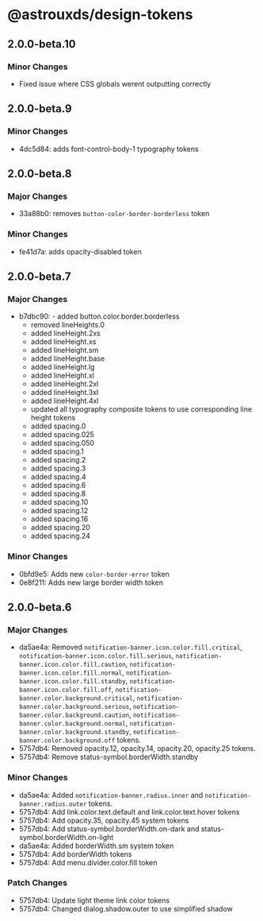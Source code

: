 # @astrouxds/design-tokens

## 2.0.0-beta.10

### Minor Changes

- Fixed issue where CSS globals werent outputting correctly

## 2.0.0-beta.9

### Minor Changes

- 4dc5d84: adds font-control-body-1 typography tokens

## 2.0.0-beta.8

### Major Changes

- 33a88b0: removes `button-color-border-borderless` token

### Minor Changes

- fe41d7a: adds opacity-disabled token

## 2.0.0-beta.7

### Major Changes

- b7dbc90: - added button.color.border.borderless
  - removed lineHeights.0
  - added lineHeight.2xs
  - added lineHeight.xs
  - added lineHeight.sm
  - added lineHeight.base
  - added lineHeight.lg
  - added lineHeight.xl
  - added lineHeight.2xl
  - added lineHeight.3xl
  - added lineHeight.4xl
  - updated all typography composite tokens to use corresponding line height tokens
  - added spacing.0
  - added spacing.025
  - added spacing.050
  - added spacing.1
  - added spacing.2
  - added spacing.3
  - added spacing.4
  - added spacing.6
  - added spacing.8
  - added spacing.10
  - added spacing.12
  - added spacing.16
  - added spacing.20
  - added spacing.24

### Minor Changes

- 0bfd9e5: Adds new `color-border-error` token
- 0e8f211: Adds new large border width token

## 2.0.0-beta.6

### Major Changes

- da5ae4a: Removed `notification-banner.icon.color.fill.critical`, `notification-banner.icon.color.fill.serious`, `notification-banner.icon.color.fill.caution`, `notification-banner.icon.color.fill.normal`, `notification-banner.icon.color.fill.standby`, `notification-banner.icon.color.fill.off`, `notification-banner.color.background.critical`, `notification-banner.color.background.serious`, `notification-banner.color.background.caution`, `notification-banner.color.background.normal`, `notification-banner.color.background.standby`, `notification-banner.color.background.off` tokens.
- 5757db4: Removed opacity.12, opacity.14, opacity.20, opacity.25 tokens.
- 5757db4: Remove status-symbol.borderWidth.standby

### Minor Changes

- da5ae4a: Added `notification-banner.radius.inner` and `notification-banner.radius.outer` tokens.
- 5757db4: Add link.color.text.default and link.color.text.hover tokens
- 5757db4: Add opacity.35, opacity.45 system tokens
- 5757db4: Add status-symbol.borderWidth.on-dark and status-symbol.borderWidth.on-light
- da5ae4a: Added borderWidth.sm system token
- 5757db4: Add borderWidth tokens
- 5757db4: Add menu.divider.color.fill token

### Patch Changes

- 5757db4: Update light theme link color tokens
- 5757db4: Changed dialog.shadow.outer to use simplified shadow
